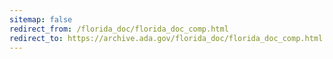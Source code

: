 ```yaml
---
sitemap: false 
redirect_from: /florida_doc/florida_doc_comp.html 
redirect_to: https://archive.ada.gov/florida_doc/florida_doc_comp.html 
---
```

